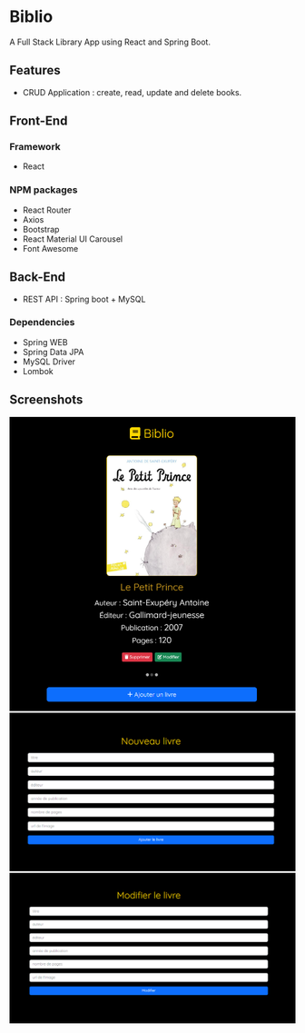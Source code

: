 # Biblio

A Full Stack Library App using React and Spring Boot.

## Features
- CRUD Application : create, read, update and delete books.

## Front-End
### Framework
- React

### NPM packages
- React Router
- Axios
- Bootstrap
- React Material UI Carousel
- Font Awesome

## Back-End
- REST API : Spring boot + MySQL

### Dependencies
- Spring WEB
- Spring Data JPA
- MySQL Driver
- Lombok

## Screenshots

![home](https://raw.githubusercontent.com/walidbouguerra/biblio/main/screenshots/book.PNG)
![add book](https://raw.githubusercontent.com/walidbouguerra/biblio/main/screenshots/add-book.PNG)  
![update book](https://raw.githubusercontent.com/walidbouguerra/biblio/main/screenshots/update-book.PNG)  
